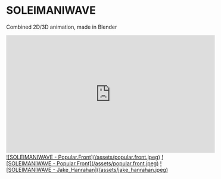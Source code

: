 # SOLEIMANIWAVE 
Combined 2D/3D animation, made in Blender 
<br/> 
<div class="video-container"><iframe width="560" height="315" src="https://www.youtube.com/embed/TyUufHjI2vY" frameborder="0" allow="accelerometer; autoplay; encrypted-media; gyroscope; picture-in-picture" allowfullscreen></iframe></div>
<a href="https://www.instagram.com/p/B74QkUQJpu-/" rel="SOLEIMANIWAVE - Popular.Front">![SOLEIMANIWAVE - Popular.Front](/assets/popular.front.jpeg)</a>
<a href="https://www.instagram.com/p/B74QkUQJpu-/" rel="SOLEIMANIWAVE - Popular.Front">![SOLEIMANIWAVE - Popular.Front](/assets/popular.front.jpeg)</a>
<a href="https://twitter.com/Jake_Hanrahan/status/1222259518047997953" rel="SOLEIMANIWAVE - Jake_Hanrahan">![SOLEIMANIWAVE - Jake_Hanrahan](/assets/jake_hanrahan.jpeg)</a>


